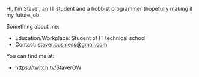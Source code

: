 Hi, I'm Staver, an IT student and a hobbist programmer (hopefully making it my future job.

Something about me:
- Education/Workplace: Student of IT technical school
- Contact: staver.business@gmail.com

You can find me at: 
- https://twitch.tv/StaverOW

<!---
StaverDev/StaverDev is a ✨ special ✨ repository because its `README.md` (this file) appears on your GitHub profile.
You can click the Preview link to take a look at your changes.
--->

